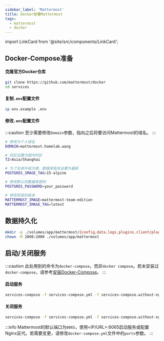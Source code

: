 ```yaml
---
sidebar_label: 'Mattermost'
title: Docker部署Mattermost
tags: 
  - mattermost
  - docker
---
```


import LinkCard from '@site/src/components/LinkCard';

<LinkCard title="Mattermost官方安装文档" description="Install Mattermost on Docker — Mattermost 6.0 documentation" to="https://docs.mattermost.com/install/install-docker.html"></LinkCard>

## Docker-Compose准备

#### 克隆官方Docker仓库
```bash
git clone https://github.com/mattermost/docker
cd services
```

#### 复制`.env`配置文件
```bash
cp env.example .env
```

#### 修改`.env`配置文件

:::caution
至少需要修改`Domain`参数，指向之后将要访问Mattermost的域名。
:::

```bash title="我修改的内容如下"
# 修改为个人域名
DOMAIN=mattermost.homelab.wang

# 时区设置为国内时区
TZ=Asia/Shanghai

# 为了后续升级方便，数据库版本设置为最新
POSTGRES_IMAGE_TAG=15-alpine

# 修改默认的数据库密码
POSTGRES_PASSWORD=your_password

# 修改安装的版本
MATTERMOST_IMAGE=mattermost-team-edition
MATTERMOST_IMAGE_TAG=latest
```

## 数据持久化

```bash
mkdir -p ./volumes/app/mattermost/{config,data,logs,plugins,client/plugins,bleve-indexes}
chown -R 2000:2000 ./volumes/app/mattermost
```

## 启动/关闭服务

:::caution
此处用到的命令为`docker-compose`，而非`docker compose`。若未安装过`docker-compose`，请参考[安装Docker-Compose](/linux/docker-install#安装docker-compose)。
:::

#### 启动服务
```bash
services-compose -f services-compose.yml -f services-compose.without-nginx.yml up -d
```

#### 关闭服务
```bash
services-compose -f services-compose.yml -f services-compose.without-nginx.yml down
```

:::info
Mattermost的默认端口为`8065`，使用<IP/URL>:8065启动服务或配置Nginx反代。若需要变更，请修改`docker-compose.yml`文件中的`ports`参数。
:::
